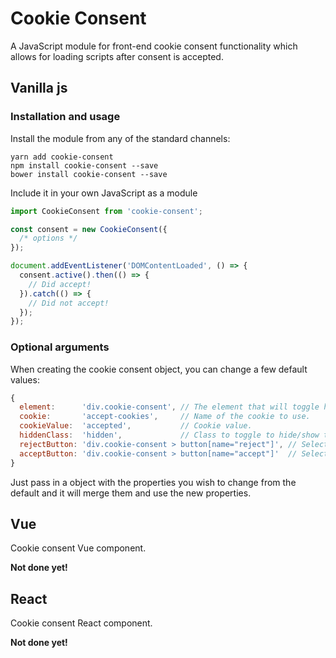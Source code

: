 # Cookie Consent

A JavaScript module for front-end cookie consent functionality which allows for loading scripts after consent is 
accepted.

## Vanilla js

### Installation and usage

Install the module from any of the standard channels:

```text
yarn add cookie-consent
npm install cookie-consent --save
bower install cookie-consent --save
```

Include it in your own JavaScript as a module

```javascript
import CookieConsent from 'cookie-consent';

const consent = new CookieConsent({
  /* options */
});

document.addEventListener('DOMContentLoaded', () => {
  consent.active().then(() => {
    // Did accept!
  }).catch(() => {
    // Did not accept!
  });
});
```

### Optional arguments

When creating the cookie consent object, you can change a few default values:

```javascript
{
  element:      'div.cookie-consent', // The element that will toggle hidden or shown.
  cookie:       'accept-cookies',     // Name of the cookie to use.
  cookieValue:  'accepted',           // Cookie value.
  hiddenClass:  'hidden',             // Class to toggle to hide/show the element.
  rejectButton: 'div.cookie-consent > button[name="reject"]', // Selector for the button which rejects cookies.
  acceptButton: 'div.cookie-consent > button[name="accept"]'  // Selector for the button which accept cookies. 
}
```

Just pass in a object with the properties you wish to change from the default and it will merge them and use the new properties.

## Vue

Cookie consent Vue component.

**Not done yet!**

## React

Cookie consent React component.

**Not done yet!**
